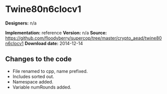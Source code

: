 # Twine80n6clocv1

**Designers:** n/a

**Implementation:** reference
**Version:** n/a
**Source:** https://github.com/floodyberry/supercop/tree/master/crypto_aead/twine80n6clocv1
**Download date:** 2014-12-14

## Changes to the code

* File renamed to cpp, name prefixed.
* Includes sorted out.
* Namespace added.
* Variable numRounds added.
